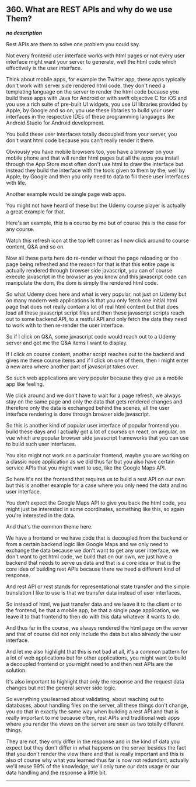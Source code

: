 ## 360. What are REST APIs and why do we use Them?

<strong><em>no description</em></strong>

Rest APIs are there to solve one problem you could say. 

Not every frontend user interface works with html pages or not every user
interface might want your server to generate, well the html code which
effectively is the user interface. 

Think about mobile apps, for example the Twitter app, these apps typically don't
work with server side rendered html code, they don't need a templating language
on the server to render the html code because you build these apps with Java for
Android or with swift objective C for iOS and you use a rich suite of pre-built
UI widgets, you use UI libraries provided by Apple, by Google and so on, you use
these libraries to build your user interfaces in the respective IDEs of these
programming languages like Android Studio for Android development. 

You build these user interfaces totally decoupled from your server, you don't
want html code because you can't really render it there. 

Obviously you have mobile browsers too, you have a browser on your mobile phone
and that will render html pages but all the apps you install through the App
Store most often don't use html to draw the interface but instead they build the
interface with the tools given to them by the, well by Apple, by Google and then
you only need to data to fill these user interfaces with life. 

Another example would be single page web apps. 

You might not have heard of these but the Udemy course player is actually a
great example for that. 

Here's an example, this is a course by me but of course this is the case for any
course. 

Watch this refresh icon at the top left corner as I now click around to course
content, Q&A and so on. 

Now all these parts here do re-render without the page reloading or the page
being refreshed and the reason for that is that this entire page is actually
rendered through browser side javascript, you can of course execute javascript
in the browser as you know and this javascript code can manipulate the dom, the
dom is simply the rendered html code. 

So what Udemy does here and what is very popular, not just on Udemy but on many
modern web applications is that you only fetch one initial html page that does
not really contain a lot of real html content but that does load all these
javascript script files and then these javascript scripts reach out to some
backend API, to a restful API and only fetch the data they need to work with to
then re-render the user interface. 

So if I click on Q&A, some javascript code would reach out to a Udemy server and
get me the Q&A items I want to display. 

If I click on course content, another script reaches out to the backend and
gives me these course items and if I click on one of them, then I might enter a
new area where another part of javascript takes over. 

So such web applications are very popular because they give us a mobile app like
feeling. 

We click around and we don't have to wait for a page refresh, we always stay on
the same page and only the data that gets rendered changes and therefore only
the data is exchanged behind the scenes, all the user interface rendering is
done through browser side javascript. 

So this is another kind of popular user interface of popular frontend you build
these days and I actually got a lot of courses on react, on angular, on vue
which are popular browser side javascript frameworks that you can use to build
such user interfaces. 

You also might not work on a particular frontend, maybe you are working on a
classic node application as we did thus far but you also have certain service
APIs that you might want to use, like the Google Maps API. 

So here it's not the frontend that requires us to build a rest API on our own
but this is another example for a case where you only need the data and no user
interface. 

You don't expect the Google Maps API to give you back the html code, you might
just be interested in some coordinates, something like this, so again you're
interested in the data. 

And that's the common theme here. 

We have a frontend or we have code that is decoupled from the backend or from a
certain backend logic like Google Maps and we only need to exchange the data
because we don't want to get any user interface, we don't want to get html code,
we build that on our own, we just have a backend that needs to serve us data and
that is a core idea or that is the core idea of building rest APIs because there
we need a different kind of response. 

And rest API or rest stands for representational state transfer and the simple
translation I like to use is that we transfer data instead of user interfaces. 

So instead of html, we just transfer data and we leave it to the client or to
the frontend, be that a mobile app, be that a single page application, we leave
it to that frontend to then do with this data whatever it wants to do. 

And thus far in the course, we always rendered the html page on the server and
that of course did not only include the data but also already the user
interface. 

And let me also highlight that this is not bad at all, it's a common pattern for
a lot of web applications but for other applications, you might want to build a
decoupled frontend or you might need to and then rest APIs are the solution. 

It's also important to highlight that only the response and the request data
changes but not the general server side logic. 

So everything you learned about validating, about reaching out to databases,
about handling files on the server, all these things don't change, you do that
in exactly the same way when building a rest API and that is really important to
me because often, rest APIs and traditional web apps where you render the views
on the server are seen as two totally different things. 

They are not, they only differ in the response and in the kind of data you
expect but they don't differ in what happens on the server besides the fact that
you don't render the view there and that is really important and this is also of
course why what you learned thus far is now not redundant, actually we'll reuse
99% of the knowledge, we'll only tune our data usage or our data handling and
the response a little bit. 

---